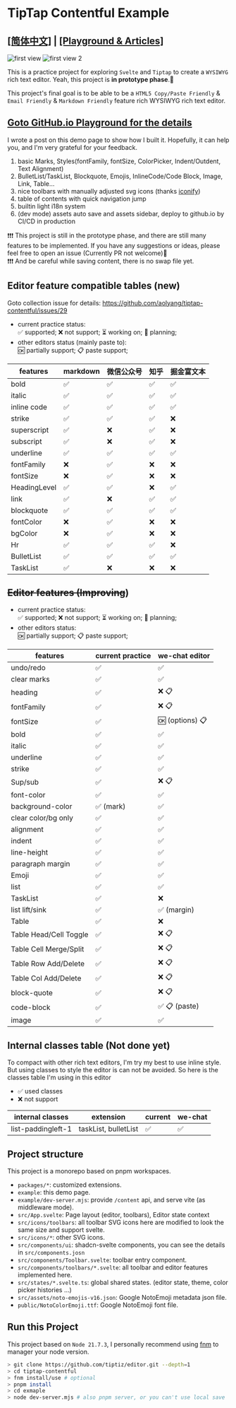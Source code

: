 # TipTap Contentful Example

## [[简体中文]](./README.zh.md) | [[Playground & Articles]](https://tiptiz.github.io/editor)

![first view](./example/public/doc-imgs/first-view.png)
![first view 2](./example/public/doc-imgs/first-view2.png)

This is a practice project for exploring `Svelte` and `Tiptap` to create a `WYSIWYG` rich text editor.
Yeah, this project is **in prototype phase**.🤣

This project's final goal is to be able to be a `HTML5 Copy/Paste Friendly` & `Email Friendly` & `Markdown Friendly`
feature rich WYSIWYG rich text editor.

## [Goto GitHub.io Playground for the details](https://tiptiz.github.io/editor)

I wrote a post on this demo page to show how I built it. Hopefully, it can help you, and I'm very grateful for your
feedback.

1. basic Marks, Styles(fontFamily, fontSize, ColorPicker, Indent/Outdent, Text Alignment)
2. BulletList/TaskList, Blockquote, Emojis, InlineCode/Code Block, Image, Link, Table...
3. nice toolbars with manually adjusted svg icons (thanks [iconify](https://icon-sets.iconify.design/))
4. table of contents with quick navigation jump
5. builtin light i18n system
6. (dev mode) assets auto save and assets sidebar, deploy to github.io by CI/CD in production

❗️❗️❗ This project is still in the prototype phase, and there are still many features to be implemented. If you have any
suggestions or ideas, please feel free to open an issue (Currently PR not welcome)🙏     
❗️❗️❗ And be careful while saving content, there is no swap file yet.

## Editor feature compatible tables (new)

Goto collection issue for details: https://github.com/aolyang/tiptap-contentful/issues/29

+ current practice status:  
  ✅ supported; ❌ not support; ⏳ working on; 🚧 planning;
+ other editors status (mainly paste to):  
  🆗 partially support; 📋 paste support;

| features     | markdown | 微信公众号 | 知乎 | 掘金富文本 |
|--------------|----------|-------|----|-------|
| bold         | ✅        | ✅     | ✅  | ✅     |
| italic       | ✅        | ✅     | ✅  | ✅     |
| inline code  | ✅        | ✅     | ✅  | ✅     |
| strike       | ✅        | ✅     | ✅  | ❌     |
| superscript  | ✅        | ❌     | ✅  | ❌     |
| subscript    | ✅        | ❌     | ✅  | ❌     |
| underline    | ✅        | ✅     | ✅  | ✅     |
| fontFamily   | ❌        | ✅     | ❌  | ❌     |
| fontSize     | ❌        | ✅     | ❌  | ❌     |
| HeadingLevel | ✅        | ✅     | ❌  | ✅     |
| link         | ✅        | ❌     | ✅  | ✅     |
| blockquote   | ✅        | ✅     | ✅  | ✅     |
| fontColor    | ❌        | ✅     | ❌  | ❌     |
| bgColor      | ❌        | ✅     | ❌  | ❌     |
| Hr           | ✅        | ✅     | ✅  | ❌     |
| BulletList   | ✅        | ✅     | ✅  | ✅     |
| TaskList     | ✅        | ❌     | ❌  | ❌     |

## ~~Editor features (Improving~~)

+ current practice status:  
  ✅ supported; ❌ not support; ⏳ working on; 🚧 planning;
+ other editors status:  
  🆗 partially support; 📋 paste support;

| features               | current practice | we-chat editor  |
|------------------------|------------------|-----------------|
| undo/redo              | ✅                | ✅               |
| clear marks            | ✅                | ✅               |
| heading                | ✅                | ❌ 📋            |
| fontFamily             | ✅                | ❌ 📋            |
| fontSize               | ✅                | 🆗 (options) 📋 |
| bold                   | ✅                | ✅               |
| italic                 | ✅                | ✅               |
| underline              | ✅                | ✅               |
| strike                 | ✅                | ✅               |
| Sup/sub                | ✅                | ❌ 📋            |
| font-color             | ✅                | ✅               |
| background-color       | ✅ (mark)         | ✅               |
| clear color/bg only    | ✅                | ✅               |
| alignment              | ✅                | ✅               |
| indent                 | ✅                | ✅               |
| line-height            | ✅                | ✅               |
| paragraph margin       | ✅                | ✅               |
| Emoji                  | ✅                | ✅               |
| list                   | ✅                | ✅               |
| TaskList               | ✅                | ❌               |
| list lift/sink         | ✅                | ✅ (margin)      |
| Table                  | ✅                | ❌               |
| Table Head/Cell Toggle | ✅                | ❌ 📋            |
| Table Cell Merge/Split | ✅                | ❌ 📋            |
| Table Row Add/Delete   | ✅                | ❌ 📋            |
| Table Col Add/Delete   | ✅                | ❌ 📋            |
| block-quote            | ✅                | ❌ 📋            |
| code-block             | ✅                | ✅ 📋 (paste)    |
| image                  | ✅                | ✅               |

## Internal classes table (Not done yet)

To compact with other rich text editors, I'm try my best to use inline style.
But using classes to style the editor is can not be avoided. So here is the classes table I'm using in this editor

+ ✅ used classes
+ ❌ not support

| internal classes   | extension            | current | we-chat |
|--------------------|----------------------|---------|---------|
| list-paddingleft-1 | taskList, bulletList | ✅       | ✅       |

## Project structure

This project is a monorepo based on pnpm workspaces.

+ `packages/*`: customized extensions.
+ `example`: this demo page.
+ `example/dev-server.mjs`: provide `/content` api, and serve vite (as middleware mode).
+ `src/App.svelte`: Page layout (editor, toolbars), Editor state context
+ `src/icons/toolbars`: all toolbar SVG icons here are modified to look the same size and support svelte.
+ `src/icons/*`: other SVG icons.
+ `src/components/ui`: shadcn-svelte components, you can see the details in `src/components.josn`
+ `src/components/Toolbar.svelte`: toolbar entry component.
+ `src/components/toolbars/*.svelte`: all toolbar and editor features implemented here.
+ `src/states/*.svelte.ts`: global shared states. (editor state, theme, color picker histories ...)
+ `src/assets/noto-emojis-v16.json`: Google NotoEmoji metadata json file.
+ `public/NotoColorEmoji.ttf`: Google NotoEmoji font file.

## Run this Project

This project based on `Node 21.7.3`, I personally recommend using [fnm](https://github.com/Schniz/fnm) to manager your
node version.

```bash
> git clone https://github.com/tiptiz/editor.git --depth=1
> cd tiptap-contentful
> fnm install/use # optional
> pnpm install
> cd exmaple 
> node dev-server.mjs # also pnpm server, or you can't use local save
```
